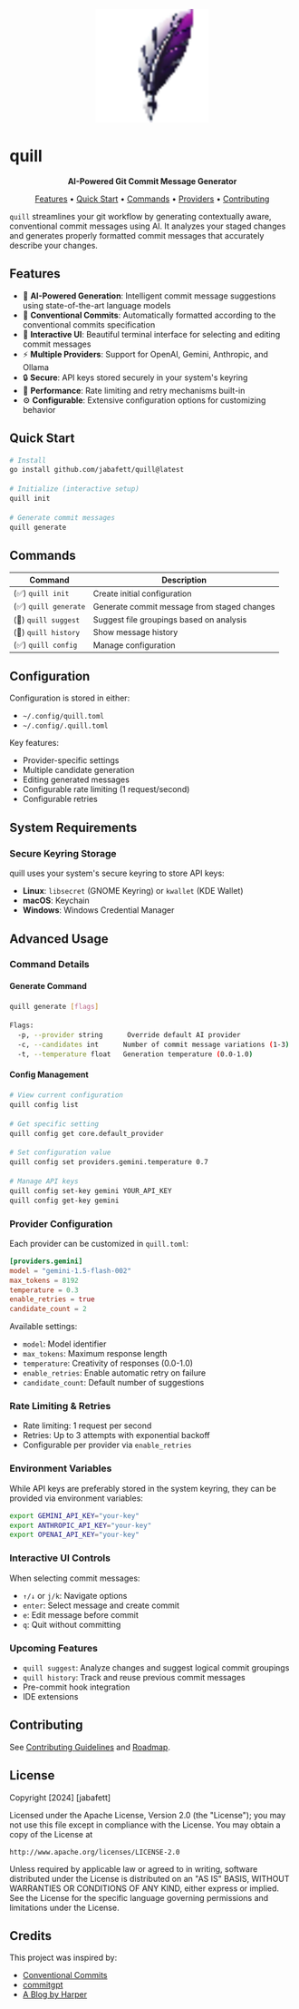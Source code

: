 <p align="center">
    <img width="200" alt="Quill Logo" src="docs/logo/quill_full_logo_50.png">
</p>

<p align="center" style="font-size: larger">
  <h1>quill</h1>
</p>

<p align="center">
  <strong>AI-Powered Git Commit Message Generator</strong>
</p>

<p align="center">
  <a href="#features">Features</a> •
  <a href="#quick-start">Quick Start</a> •
  <a href="#commands">Commands</a> •
  <a href="#providers">Providers</a> •
  <a href="#contributing">Contributing</a>
</p>

`quill` streamlines your git workflow by generating contextually aware, conventional commit messages using AI. It analyzes your staged changes and generates properly formatted commit messages that accurately describe your changes.

## Features

- 🤖 **AI-Powered Generation**: Intelligent commit message suggestions using state-of-the-art language models
- 🎯 **Conventional Commits**: Automatically formatted according to the conventional commits specification
- 🎨 **Interactive UI**: Beautiful terminal interface for selecting and editing commit messages
- ⚡ **Multiple Providers**: Support for OpenAI, Gemini, Anthropic, and Ollama
- 🔒 **Secure**: API keys stored securely in your system's keyring
- 🚀 **Performance**: Rate limiting and retry mechanisms built-in
- ⚙️ **Configurable**: Extensive configuration options for customizing behavior

## Quick Start

```bash
# Install
go install github.com/jabafett/quill@latest

# Initialize (interactive setup)
quill init

# Generate commit messages
quill generate
```

## Commands

| Command               | Description                                 |
| --------------------- | ------------------------------------------- |
| (✅) `quill init`     | Create initial configuration                |
| (✅) `quill generate` | Generate commit message from staged changes |
| (🚧) `quill suggest`  | Suggest file groupings based on analysis    |
| (🚧) `quill history`  | Show message history                        |
| (✅) `quill config`   | Manage configuration                        |

## Configuration

Configuration is stored in either:

- `~/.config/quill.toml`
- `~/.config/.quill.toml`

Key features:

- Provider-specific settings
- Multiple candidate generation
- Editing generated messages
- Configurable rate limiting (1 request/second)
- Configurable retries

## System Requirements

### Secure Keyring Storage

quill uses your system's secure keyring to store API keys:

- **Linux**: `libsecret` (GNOME Keyring) or `kwallet` (KDE Wallet)
- **macOS**: Keychain
- **Windows**: Windows Credential Manager

## Advanced Usage

### Command Details

#### Generate Command

```bash
quill generate [flags]

Flags:
  -p, --provider string      Override default AI provider
  -c, --candidates int      Number of commit message variations (1-3)
  -t, --temperature float   Generation temperature (0.0-1.0)
```

#### Config Management

```bash
# View current configuration
quill config list

# Get specific setting
quill config get core.default_provider

# Set configuration value
quill config set providers.gemini.temperature 0.7

# Manage API keys
quill config set-key gemini YOUR_API_KEY
quill config get-key gemini
```

### Provider Configuration

Each provider can be customized in `quill.toml`:

```toml
[providers.gemini]
model = "gemini-1.5-flash-002"
max_tokens = 8192
temperature = 0.3
enable_retries = true
candidate_count = 2
```

Available settings:

- `model`: Model identifier
- `max_tokens`: Maximum response length
- `temperature`: Creativity of responses (0.0-1.0)
- `enable_retries`: Enable automatic retry on failure
- `candidate_count`: Default number of suggestions

### Rate Limiting & Retries

- Rate limiting: 1 request per second
- Retries: Up to 3 attempts with exponential backoff
- Configurable per provider via `enable_retries`

### Environment Variables

While API keys are preferably stored in the system keyring, they can be provided via environment variables:

```bash
export GEMINI_API_KEY="your-key"
export ANTHROPIC_API_KEY="your-key"
export OPENAI_API_KEY="your-key"
```

### Interactive UI Controls

When selecting commit messages:

- `↑/↓` or `j/k`: Navigate options
- `enter`: Select message and create commit
- `e`: Edit message before commit
- `q`: Quit without committing

### Upcoming Features

- `quill suggest`: Analyze changes and suggest logical commit groupings
- `quill history`: Track and reuse previous commit messages
- Pre-commit hook integration
- IDE extensions

## Contributing

See [Contributing Guidelines](docs/CONTRIBUTING.md) and [Roadmap](docs/ROADMAP.md).

## License

Copyright [2024] [jabafett]

Licensed under the Apache License, Version 2.0 (the "License");
you may not use this file except in compliance with the License.
You may obtain a copy of the License at

    http://www.apache.org/licenses/LICENSE-2.0

Unless required by applicable law or agreed to in writing, software
distributed under the License is distributed on an "AS IS" BASIS,
WITHOUT WARRANTIES OR CONDITIONS OF ANY KIND, either express or implied.
See the License for the specific language governing permissions and
limitations under the License.

## Credits

This project was inspired by:

- [Conventional Commits](https://www.conventionalcommits.org)
- [commitgpt](https://github.com/RomanHotsiy/commitgpt)
- [A Blog by Harper](https://harper.blog/2024/03/11/use-an-llm-to-automagically-generate-meaningful-git-commit-messages/)
